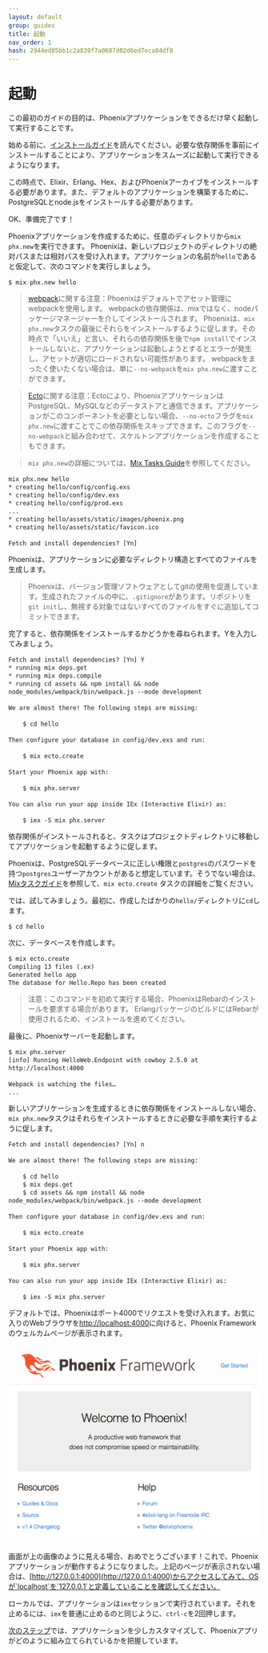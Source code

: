 ```yaml
---
layout: default
group: guides
title: 起動
nav_order: 1
hash: 2944ed85bb1c2a839f7a0607d02d6ed7eca84df8
---
```


# 起動

この最初のガイドの目的は、Phoenixアプリケーションをできるだけ早く起動して実行することです。

始める前に、[インストールガイド](./introduction/installation.html)を読んでください。必要な依存関係を事前にインストールすることにより、アプリケーションをスムーズに起動して実行できるようになります。

この時点で、Elixir、Erlang、Hex、およびPhoenixアーカイブをインストールする必要があります。また、デフォルトのアプリケーションを構築するために、PostgreSQLとnode.jsをインストールする必要があります。

OK、準備完了です！

Phoenixアプリケーションを作成するために、任意のディレクトリから`mix phx.new`を実行できます。 Phoenixは、新しいプロジェクトのディレクトリの絶対パスまたは相対パスを受け入れます。アプリケーションの名前が`hello`であると仮定して、次のコマンドを実行しましょう。

```console
$ mix phx.new hello
```
> [webpack](https://webpack.js.org/)に関する注意：Phoenixはデフォルトでアセット管理にwebpackを使用します。 webpackの依存関係は、mixではなく、nodeパッケージマネージャーを介してインストールされます。 Phoenixは、`mix phx.new`タスクの最後にそれらをインストールするように促します。その時点で「いいえ」と言い、それらの依存関係を後で`npm install`でインストールしないと、アプリケーションは起動しようとするとエラーが発生し、アセットが適切にロードされない可能性があります。 webpackをまったく使いたくない場合は、単に`--no-webpack`を`mix phx.new`に渡すことができます。

> [Ecto](./ecto.html)に関する注意：Ectoにより、PhoenixアプリケーションはPostgreSQL、MySQLなどのデータストアと通信できます。アプリケーションがこのコンポーネントを必要としない場合、`--no-ecto`フラグを`mix phx.new`に渡すことでこの依存関係をスキップできます。このフラグを`--no-webpack`と組み合わせて、スケルトンアプリケーションを作成することもできます。

> `mix phx.new`の詳細については、[Mix Tasks Guide](phoenix_mix_tasks.html#phoenix-specific-mix-tasks)を参照してください。

```console
mix phx.new hello
* creating hello/config/config.exs
* creating hello/config/dev.exs
* creating hello/config/prod.exs
...
* creating hello/assets/static/images/phoenix.png
* creating hello/assets/static/favicon.ico

Fetch and install dependencies? [Yn]
```
Phoenixは、アプリケーションに必要なディレクトリ構造とすべてのファイルを生成します。

> Phoenixは、バージョン管理ソフトウェアとしてgitの使用を促進しています。生成されたファイルの中に、`.gitignore`があります。リポジトリを`git init`し、無視する対象ではないすべてのファイルをすぐに追加してコミットできます。

完了すると、依存関係をインストールするかどうかを尋ねられます。Yを入力してみましょう。


```console
Fetch and install dependencies? [Yn] Y
* running mix deps.get
* running mix deps.compile
* running cd assets && npm install && node node_modules/webpack/bin/webpack.js --mode development

We are almost there! The following steps are missing:

    $ cd hello

Then configure your database in config/dev.exs and run:

    $ mix ecto.create

Start your Phoenix app with:

    $ mix phx.server

You can also run your app inside IEx (Interactive Elixir) as:

    $ iex -S mix phx.server
```

依存関係がインストールされると、タスクはプロジェクトディレクトリに移動してアプリケーションを起動するように促します。

Phoenixは、PostgreSQLデータベースに正しい権限と`postgres`のパスワードを持つ`postgres`ユーザーアカウントがあると想定しています。そうでない場合は、[Mixタスクガイド](phoenix_mix_tasks.html#ecto-specific-mix-tasks)を参照して、`mix ecto.create` タスクの詳細をご覧ください。

では、試してみましょう。最初に、作成したばかりの`hello/`ディレクトリに`cd`します。

```console
$ cd hello
```

次に、データベースを作成します。

```console
$ mix ecto.create
Compiling 13 files (.ex)
Generated hello app
The database for Hello.Repo has been created
```

>注意：このコマンドを初めて実行する場合、PhoenixはRebarのインストールを要求する場合があります。 ErlangパッケージのビルドにはRebarが使用されるため、インストールを進めてください。

最後に、Phoenixサーバーを起動します。

```console
$ mix phx.server
[info] Running HelloWeb.Endpoint with cowboy 2.5.0 at http://localhost:4000

Webpack is watching the files…
...
```

新しいアプリケーションを生成するときに依存関係をインストールしない場合、`mix phx.new`タスクはそれらをインストールするときに必要な手順を実行するように促します。


```console
Fetch and install dependencies? [Yn] n

We are almost there! The following steps are missing:

    $ cd hello
    $ mix deps.get
    $ cd assets && npm install && node node_modules/webpack/bin/webpack.js --mode development

Then configure your database in config/dev.exs and run:

    $ mix ecto.create

Start your Phoenix app with:

    $ mix phx.server

You can also run your app inside IEx (Interactive Elixir) as:

    $ iex -S mix phx.server
```


デフォルトでは、Phoenixはポート4000でリクエストを受け入れます。お気に入りのWebブラウザを[http://localhost:4000](http://localhost:4000)に向けると、Phoenix Frameworkのウェルカムページが表示されます。

![Phoenix Welcomeページ](assets/images/welcome-to-phoenix.png)

画面が上の画像のように見える場合、おめでとうございます！これで、Phoenixアプリケーションが動作するようになりました。上記のページが表示されない場合は、[http://127.0.0.1:4000](http://127.0.0.1:4000)からアクセスしてみて、OSが`localhost`を`127.0.0.1`と定義していることを確認してください。

ローカルでは、アプリケーションは`iex`セッションで実行されています。それを止めるには、`iex`を普通に止めるのと同じように、`ctrl-c`を2回押します。

[次のステップ](./adding_pages.html)では、アプリケーションを少しカスタマイズして、Phoenixアプリがどのように組み立てられているかを把握しています。

